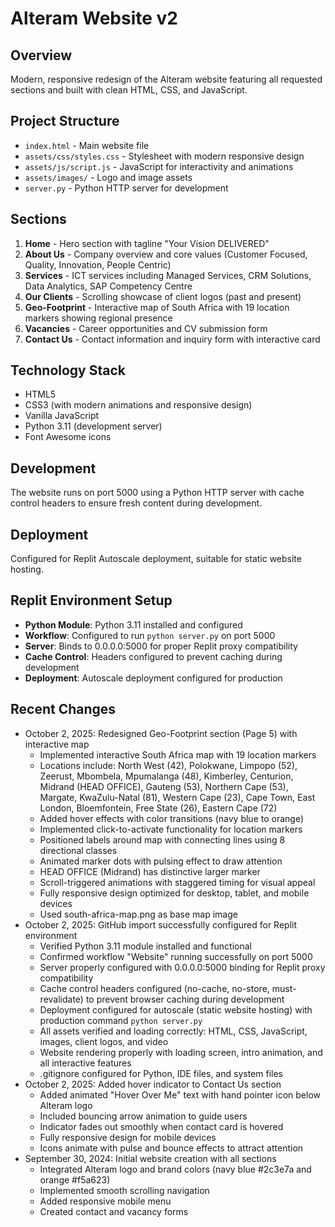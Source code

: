 # Alteram Website v2

## Overview
Modern, responsive redesign of the Alteram website featuring all requested sections and built with clean HTML, CSS, and JavaScript.

## Project Structure
- `index.html` - Main website file
- `assets/css/styles.css` - Stylesheet with modern responsive design
- `assets/js/script.js` - JavaScript for interactivity and animations
- `assets/images/` - Logo and image assets
- `server.py` - Python HTTP server for development

## Sections
1. **Home** - Hero section with tagline "Your Vision DELIVERED"
2. **About Us** - Company overview and core values (Customer Focused, Quality, Innovation, People Centric)
3. **Services** - ICT services including Managed Services, CRM Solutions, Data Analytics, SAP Competency Centre
4. **Our Clients** - Scrolling showcase of client logos (past and present)
5. **Geo-Footprint** - Interactive map of South Africa with 19 location markers showing regional presence
6. **Vacancies** - Career opportunities and CV submission form
7. **Contact Us** - Contact information and inquiry form with interactive card

## Technology Stack
- HTML5
- CSS3 (with modern animations and responsive design)
- Vanilla JavaScript
- Python 3.11 (development server)
- Font Awesome icons

## Development
The website runs on port 5000 using a Python HTTP server with cache control headers to ensure fresh content during development.

## Deployment
Configured for Replit Autoscale deployment, suitable for static website hosting.

## Replit Environment Setup
- **Python Module**: Python 3.11 installed and configured
- **Workflow**: Configured to run `python server.py` on port 5000
- **Server**: Binds to 0.0.0.0:5000 for proper Replit proxy compatibility
- **Cache Control**: Headers configured to prevent caching during development
- **Deployment**: Autoscale deployment configured for production

## Recent Changes
- October 2, 2025: Redesigned Geo-Footprint section (Page 5) with interactive map
  - Implemented interactive South Africa map with 19 location markers
  - Locations include: North West (42), Polokwane, Limpopo (52), Zeerust, Mbombela, Mpumalanga (48), Kimberley, Centurion, Midrand (HEAD OFFICE), Gauteng (53), Northern Cape (53), Margate, KwaZulu-Natal (81), Western Cape (23), Cape Town, East London, Bloemfontein, Free State (26), Eastern Cape (72)
  - Added hover effects with color transitions (navy blue to orange)
  - Implemented click-to-activate functionality for location markers
  - Positioned labels around map with connecting lines using 8 directional classes
  - Animated marker dots with pulsing effect to draw attention
  - HEAD OFFICE (Midrand) has distinctive larger marker
  - Scroll-triggered animations with staggered timing for visual appeal
  - Fully responsive design optimized for desktop, tablet, and mobile devices
  - Used south-africa-map.png as base map image
- October 2, 2025: GitHub import successfully configured for Replit environment
  - Verified Python 3.11 module installed and functional
  - Confirmed workflow "Website" running successfully on port 5000
  - Server properly configured with 0.0.0.0:5000 binding for Replit proxy compatibility
  - Cache control headers configured (no-cache, no-store, must-revalidate) to prevent browser caching during development
  - Deployment configured for autoscale (static website hosting) with production command `python server.py`
  - All assets verified and loading correctly: HTML, CSS, JavaScript, images, client logos, and video
  - Website rendering properly with loading screen, intro animation, and all interactive features
  - .gitignore configured for Python, IDE files, and system files
- October 2, 2025: Added hover indicator to Contact Us section
  - Added animated "Hover Over Me" text with hand pointer icon below Alteram logo
  - Included bouncing arrow animation to guide users
  - Indicator fades out smoothly when contact card is hovered
  - Fully responsive design for mobile devices
  - Icons animate with pulse and bounce effects to attract attention
- September 30, 2024: Initial website creation with all sections
  - Integrated Alteram logo and brand colors (navy blue #2c3e7a and orange #f5a623)
  - Implemented smooth scrolling navigation
  - Added responsive mobile menu
  - Created contact and vacancy forms
